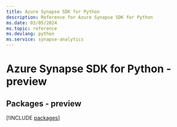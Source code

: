 ```yaml
---
title: Azure Synapse SDK for Python
description: Reference for Azure Synapse SDK for Python
ms.date: 03/05/2024
ms.topic: reference
ms.devlang: python
ms.service: synapse-analytics
---
```

# Azure Synapse SDK for Python - preview
## Packages - preview
[!INCLUDE [packages](synapse-index.md)]
